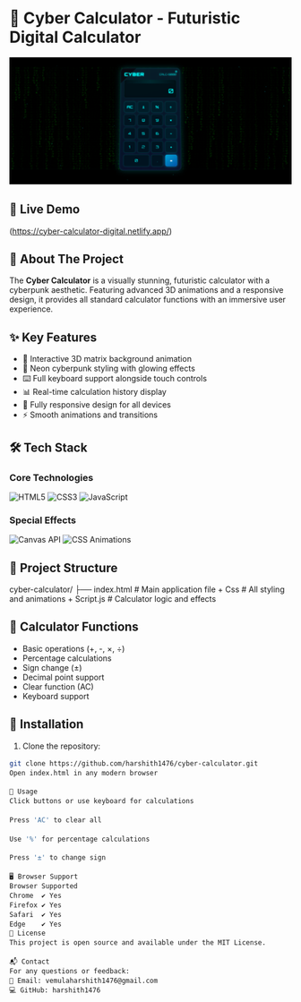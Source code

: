 # 🔢 Cyber Calculator - Futuristic Digital Calculator

![Calculator Preview](cyber-calculator-digital.png) 

## 🚀 Live Demo
(https://cyber-calculator-digital.netlify.app/)<!-- Add your live demo link here -->

## 🎯 About The Project
The **Cyber Calculator** is a visually stunning, futuristic calculator with a cyberpunk aesthetic. Featuring advanced 3D animations and a responsive design, it provides all standard calculator functions with an immersive user experience.

## ✨ Key Features
- 🌌 Interactive 3D matrix background animation
- 💙 Neon cyberpunk styling with glowing effects
- ⌨️ Full keyboard support alongside touch controls
- 📊 Real-time calculation history display
- 📱 Fully responsive design for all devices
- ⚡ Smooth animations and transitions

## 🛠 Tech Stack
### Core Technologies
![HTML5](https://img.shields.io/badge/HTML5-E34F26?style=for-the-badge&logo=html5&logoColor=white)
![CSS3](https://img.shields.io/badge/CSS3-1572B6?style=for-the-badge&logo=css3&logoColor=white)
![JavaScript](https://img.shields.io/badge/JavaScript-F7DF1E?style=for-the-badge&logo=javascript&logoColor=black)

### Special Effects
![Canvas API](https://img.shields.io/badge/Canvas_API-000000?style=for-the-badge&logo=html5&logoColor=white)
![CSS Animations](https://img.shields.io/badge/CSS_Animations-1572B6?style=for-the-badge&logo=css3&logoColor=white)

## 📂 Project Structure
cyber-calculator/
├── index.html # Main application file + Css # All styling and animations + Script.js  # Calculator logic and effects
## 🧮 Calculator Functions
- Basic operations (+, -, ×, ÷)
- Percentage calculations
- Sign change (±)
- Decimal point support
- Clear function (AC)
- Keyboard support

## 🔧 Installation
1. Clone the repository:
```bash
git clone https://github.com/harshith1476/cyber-calculator.git
Open index.html in any modern browser

🌟 Usage
Click buttons or use keyboard for calculations

Press 'AC' to clear all

Use '%' for percentage calculations

Press '±' to change sign

🖥️ Browser Support
Browser	Supported
Chrome	✔ Yes
Firefox	✔ Yes
Safari	✔ Yes
Edge	✔ Yes
📜 License
This project is open source and available under the MIT License.

📬 Contact
For any questions or feedback:
📧 Email: vemulaharshith1476@gmail.com
💻 GitHub: harshith1476

